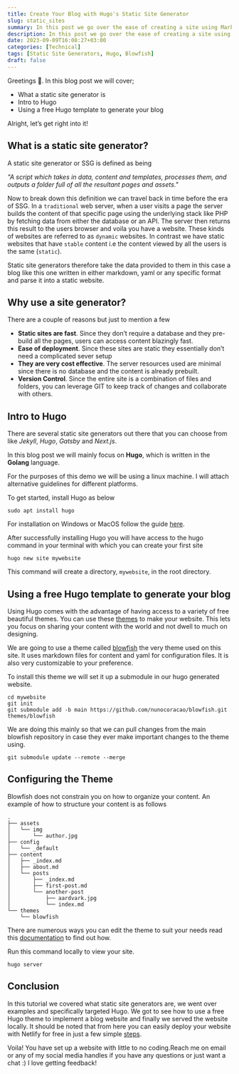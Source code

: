 ```yaml
---
title: Create Your Blog with Hugo's Static Site Generator
slug: static_sites
summary: In this post we go over the ease of creating a site using Markdown
description: In this post we go over the ease of creating a site using Markdown
date: 2023-09-09T16:08:27+03:00
categories: [Technical]
tags: [Static Site Generators, Hugo, Blowfish]
draft: false
---
```


Greetings 👋. In this blog post we will cover;

 * What a static site generator is
 * Intro to Hugo
 * Using a free Hugo template to generate your blog

Alright, let’s get right into it!

## What is a static site generator?

A static site generator or SSG is defined as being

 *"A script which takes in data, content and templates, processes them, and outputs a folder full of all the resultant pages and assets."*

Now to break down this definition we can travel back in time before the era of SSG. In a `traditional` web server, when a user visits a page the server builds the content of that specific page using the underlying stack like PHP by fetching data from either the database or an API. The server then returns this result to the users browser and voila you have a website. These kinds of websites are referred to as `dynamic` websites. In contrast we have static websites that have `stable` content i.e the content viewed by all the users is the same (`static`).

Static site generators therefore take the data provided to them in this case a blog like this one written in either markdown, yaml or any specific format and parse it into a static website.

<!-- ![ssg-host-flow](https://github.com/OtaraAlex/portfolio_website/assets/111053808/53a9fdc2-5ce4-421e-85a6-a2f3fd7e5e79) -->

## Why use a site generator?

There are a couple of reasons but just to mention a few

 * **Static sites are fast**. Since they don’t require a database and they pre-build all the pages, users can access content blazingly fast.
 * **Ease of deployment**. Since these sites are static they essentially don’t need a complicated sever setup
 * **They are very cost effective**. The server resources used are minimal since there is no database and the content is already prebuilt.
 * **Version Control**. Since the entire site is a combination of files and folders, you can leverage GIT to keep track of changes and collaborate with others.

## Intro to Hugo

There are several static site generators out there that you can choose from like *Jekyll*, *Hugo*, *Gatsby* and *Next.js*.

In this blog post we will mainly focus on **Hugo**, which is written in the **Golang** language.

<!-- ![hugo-logo-wide](https://github.com/OtaraAlex/portfolio_website/assets/111053808/18d68bcb-694d-4b44-98d4-6be06f66db12) -->

For the purposes of this demo we will be using a linux machine. I will attach alternative guidelines for different platforms.

To get started, install Hugo as below

``````
sudo apt install hugo
``````

For installation on Windows or MacOS follow the guide [here](https://gohugo.io/installation/).

After successfully installing Hugo you will have access to the hugo command in your terminal with which you can create your first site

``````
hugo new site mywebsite
``````

This command will create a directory, `mywebsite`, in the root directory.

## Using a free Hugo template to generate your blog

Using Hugo comes with the advantage of having access to a variety of free beautiful themes. You can use these [themes](https://themes.gohugo.io/) to make your website. This lets you focus on sharing your content with the world and not dwell to much on designing.

We are going to use a theme called [blowfish](https://blowfish.page/) the very theme used on this site. It uses markdown files for content and yaml for configuration files. It is also very customizable to your preference.

<!-- ![blowfish_logo](https://github.com/OtaraAlex/portfolio_website/assets/111053808/6dca4945-748a-4209-87ad-b047a878ea80) -->

To install this theme we will set it up a submodule in our hugo generated website.

``````
cd mywebsite
git init
git submodule add -b main https://github.com/nunocoracao/blowfish.git themes/blowfish
``````

We are doing this mainly so that we can pull changes from the main blowfish repository in case they ever make important changes to the theme using.

``````
git submodule update --remote --merge
``````

## Configuring the Theme
Blowfish does not constrain you on how to organize your content. An example of how to structure your content is as follows

``````
.
├── assets
│   └── img
│       └── author.jpg
├── config
│   └── _default
├── content
│   ├── _index.md
│   ├── about.md
│   └── posts
│       ├── _index.md
│       ├── first-post.md
│       └── another-post
│           ├── aardvark.jpg
│           └── index.md
└── themes
    └── blowfish
``````   

There are numerous ways you can edit the theme to suit your needs read this [documentation](https://blowfish.page/docs/getting-started/) to find out how.

Run this command locally to view your site.

``````
hugo server
``````

## Conclusion
In this tutorial we covered what static site generators are, we went over examples and specifically targeted Hugo. We got to see how to use a free Hugo theme to implement a blog website and finally we served the website locally. It should be noted that from here you can easily deploy your website with Netlify for free in just a few simple [steps](https://docs.netlify.com/integrations/frameworks/hugo/).

Voila! You have set up a website with little to no coding.Reach me on email or any of my social media handles if you have any questions or just want a chat :) I love getting feedback!
